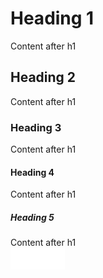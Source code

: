 <h1> Heading 1</h1>
Content after h1
<h2> Heading 2</h2>
Content after h1
<h3> Heading 3</h3>
Content after h1
<h4> Heading 4</h4>
Content after h1
<h5> Heading 5</h5>
Content after h1
<br> 
<img src="Images/Login.png">


